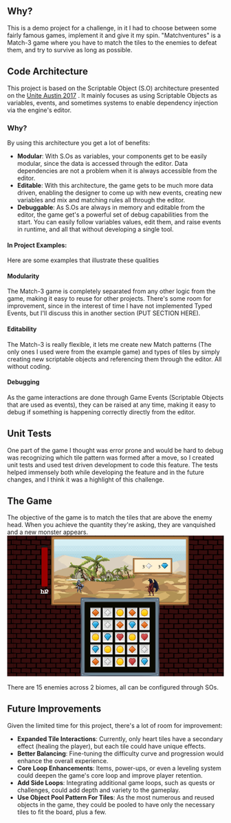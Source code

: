 ## Why?
This is a demo project for a challenge, in it I had to choose between some fairly famous games, implement it and give it my spin. "Matchventures" is a Match-3 game where you have to match the tiles to the enemies to defeat them, and try to survive as long as possible.

## Code Architecture
This project is based on the Scriptable Object (S.O) architecture presented on the [Unite Austin 2017](https://www.youtube.com/watch?v=raQ3iHhE_Kk) . It mainly focuses as using Scriptable Objects as variables, events, and sometimes systems to enable dependency injection via the engine's editor.

### Why?
By using this architecture you get a lot of benefits:
* **Modular**: With S.Os as variables, your components get to be easily modular, since the data is accessed through the editor. Data dependencies are not a problem when it is always accessible from the editor.
* **Editable**: With this architecture, the game gets to be much more data driven, enabling the designer to come up with new events, creating new variables and mix and matching rules all through the editor.
* **Debuggable**: As S.Os are always in memory and editable from the editor, the game get's a powerful set of debug capabilities from the start. You can easily follow variables values, edit them, and raise events in runtime, and all that without developing a single tool.

#### In Project Examples:
Here are some examples that illustrate these qualities
#### Modularity
The Match-3 game is completely separated from any other logic from the game, making it easy to reuse for other projects. There's some room for improvement, since in the interest of time I have not implemented Typed Events, but I'll discuss this in another section (PUT SECTION HERE).
#### Editability
The Match-3 is really flexible, it lets me create new Match patterns (The only ones I used were from the example game) and types of tiles by simply creating new scriptable objects and referencing them through the editor. All without coding.
#### Debugging
As the game interactions are done through Game Events (Scriptable Objects that are used as events), they can be raised at any time, making it easy to debug if something is happening correctly directly from the editor.

## Unit Tests
One part of the game I thought was error prone and would be hard to debug was recognizing which tile pattern was formed after a move, so I created unit tests and used test driven development to code this feature. The tests helped immensely both while developing the feature and in the future changes, and I think it was a highlight of this challenge.

## The Game
The objective of the game is to match the tiles that are above the enemy head. When you achieve the quantity they're asking, they are vanquished and a new monster appears. ![Image](readme_image_01.png)

There are 15 enemies across 2 biomes, all can be configured through SOs.

## Future Improvements

Given the limited time for this project, there's a lot of room for improvement:

- **Expanded Tile Interactions**: Currently, only heart tiles have a secondary effect (healing the player), but each tile could have unique effects.
- **Better Balancing**: Fine-tuning the difficulty curve and progression would enhance the overall experience.
- **Core Loop Enhancements**: Items, power-ups, or even a leveling system could deepen the game's core loop and improve player retention.
- **Add Side Loops**: Integrating additional game loops, such as quests or challenges, could add depth and variety to the gameplay.
- **Use Object Pool Pattern For Tiles**: As the most numerous and reused objects in the game, they could be pooled to have only the necessary tiles to fit the board, plus a few.
